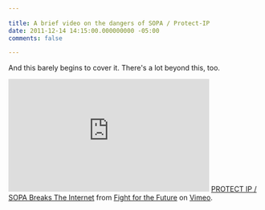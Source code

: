 ```yaml
---
 
title: A brief video on the dangers of SOPA / Protect-IP
date: 2011-12-14 14:15:00.000000000 -05:00
comments: false

---
```

And this barely begins to cover it. There's a lot beyond this, too.

<iframe allowfullscreen="" frameborder="0" height="225" mozallowfullscreen="" src="https://player.vimeo.com/video/31100268?byline=0&amp;portrait=0" webkitallowfullscreen="" width="400"></iframe>
<a href="https://vimeo.com/31100268">PROTECT IP / SOPA Breaks The Internet</a> from <a href="https://vimeo.com/fightforthefuture">Fight for the Future</a> on <a href="https://vimeo.com/">Vimeo</a>.
